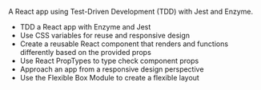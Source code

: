 
A React app using Test-Driven Development (TDD) with Jest and Enzyme. 

- TDD a React app with Enzyme and Jest
- Use CSS variables for reuse and responsive design
- Create a reusable React component that renders and functions differently based on the provided props
- Use React PropTypes to type check component props
- Approach an app from a responsive design perspective
- Use the Flexible Box Module to create a flexible layout
